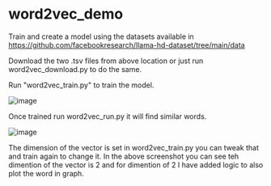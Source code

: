 # word2vec_demo

Train and create a model using the datasets available in https://github.com/facebookresearch/llama-hd-dataset/tree/main/data

Download the two .tsv files from above location or just run word2vec_download.py to do the same.

Run "word2vec_train.py" to train the model.

![image](https://github.com/user-attachments/assets/f405864a-90d4-4371-8417-1c3c4c827af8)

Once trained run word2vec_run.py it will find similar words. 

![image](https://github.com/user-attachments/assets/7c491cea-16c0-4456-a4b3-a90538dc0649)

The dimension of the vector is set in word2vec_train.py you can tweak that and train again to change it.
In the above screenshot you can see teh dimention of the vector is 2 and for dimention of 2 I have added logic to also plot the word in graph.
